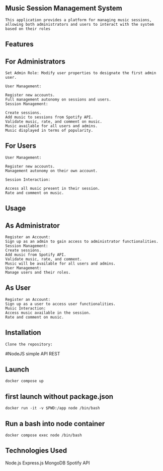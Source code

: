 ## Music Session Management System
```
This application provides a platform for managing music sessions, allowing both administrators and users to interact with the system based on their roles
```
## Features

## For Administrators
```
Set Admin Role: Modify user properties to designate the first admin user.
```
```
User Management:
```
```
Register new accounts.
Full management autonomy on sessions and users.
Session Management:
```
```
Create sessions.
Add music to sessions from Spotify API.
Validate music, rate, and comment on music.
Music available for all users and admins.
Music displayed in terms of popularity.
```
## For Users
```
User Management:
```
```
Register new accounts.
Management autonomy on their own account.
```
```
Session Interaction:
```
```
Access all music present in their session.
Rate and comment on music.
```

## Usage

## As Administrator
```
Register an Account:
Sign up as an admin to gain access to administrator functionalities.
Session Management:
Create sessions.
Add music from Spotify API.
Validate music, rate, and comment.
Music will be available for all users and admins.
User Management:
Manage users and their roles.
```
## As User
```
Register an Account:
Sign up as a user to access user functionalities.
Music Interaction:
Access music available in the session.
Rate and comment on music.
```
## Installation
```
Clone the repository:
```

#NodeJS simple API REST

## Launch
```
docker compose up
```

## first launch without package.json
```
docker run -it -v $PWD:/app node /bin/bash
```

## Run a bash into node container
```
docker compose exec node /bin/bash
```

## Technologies Used

Node.js
Express.js
MongoDB
Spotify API
